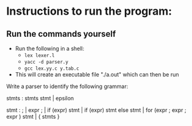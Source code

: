 # Instructions to run the program:

## Run the commands yourself

- Run the following in a shell:
  - `lex lexer.l`
  - `yacc -d parser.y`
  - `gcc lex.yy.c y.tab.c`
- This will create an executable file "./a.out" which can then be run

Write a parser to identify the following grammar:

stmts : stmts stmt
      | epsilon

stmt  : ;
      | expr ;
      | if (expr) stmt
      | if (expr) stmt else stmt
      | for (expr ; expr ; expr ) stmt
      | { stmts }
